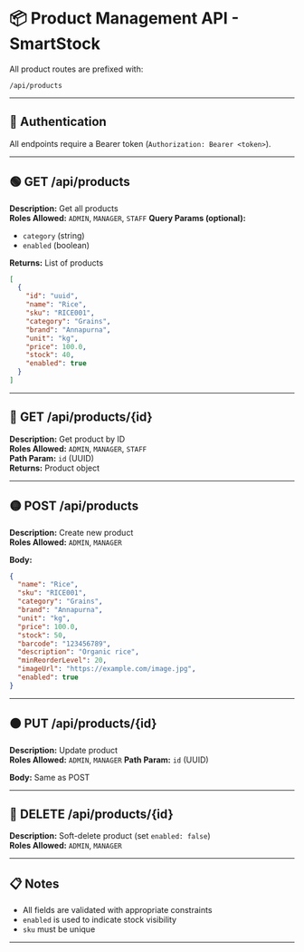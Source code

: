 
# 📦 Product Management API - SmartStock

All product routes are prefixed with:

```
/api/products
```

---

## 🔄 Authentication

All endpoints require a Bearer token (`Authorization: Bearer <token>`).

---

## 🟢 GET /api/products

**Description:** Get all products  
**Roles Allowed:** `ADMIN`, `MANAGER`, `STAFF` 
**Query Params (optional):**  

- `category` (string)
- `enabled` (boolean)

**Returns:** List of products  

```json
[
  {
    "id": "uuid",
    "name": "Rice",
    "sku": "RICE001",
    "category": "Grains",
    "brand": "Annapurna",
    "unit": "kg",
    "price": 100.0,
    "stock": 40,
    "enabled": true
  }
]
```

---

## 🔵 GET /api/products/{id}

**Description:** Get product by ID  
**Roles Allowed:** `ADMIN`, `MANAGER`, `STAFF`  
**Path Param:** `id` (UUID)  
**Returns:** Product object  

---

## 🟡 POST /api/products

**Description:** Create new product  
**Roles Allowed:** `ADMIN`, `MANAGER`

**Body:**  

```json
{
  "name": "Rice",
  "sku": "RICE001",
  "category": "Grains",
  "brand": "Annapurna",
  "unit": "kg",
  "price": 100.0,
  "stock": 50,
  "barcode": "123456789",
  "description": "Organic rice",
  "minReorderLevel": 20,
  "imageUrl": "https://example.com/image.jpg",
  "enabled": true
}
```

---

## 🟠 PUT /api/products/{id}

**Description:** Update product  
**Roles Allowed:** `ADMIN`, `MANAGER` 
**Path Param:** `id` (UUID)  

**Body:** Same as POST  

---

## 🔴 DELETE /api/products/{id}

**Description:** Soft-delete product (set `enabled: false`)  
**Roles Allowed:** `ADMIN`, `MANAGER`

---

## 📋 Notes

- All fields are validated with appropriate constraints
- `enabled` is used to indicate stock visibility
- `sku` must be unique

---
